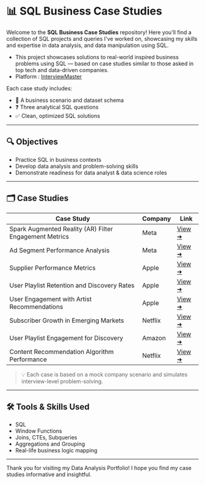 # 📊 SQL Business Case Studies

Welcome to the **SQL Business Case Studies** repository! Here you'll find a collection of SQL projects and queries I've worked on, showcasing my skills and expertise in data analysis, and data manipulation using SQL.
- This project showcases solutions to real-world inspired business problems using SQL — based on case studies similar to those asked in top tech and data-driven companies.
- Platform : [InterviewMaster](https://www.interviewmaster.ai/)

Each case study includes:
- 📘 A business scenario and dataset schema
- ❓ Three analytical SQL questions
- ✅ Clean, optimized SQL solutions

---

## 🔍 Objectives
- Practice SQL in business contexts
- Develop data analysis and problem-solving skills
- Demonstrate readiness for data analyst & data science roles

---

## 🗂️ Case Studies

| Case Study                                     | Company | Link                                             |
|------------------------------------------------|---------|--------------------------------------------------|
| Spark Augmented Reality (AR) Filter Engagement Metrics | Meta    | [View ➜](./case-studies/case-study-1.md)         |
| Ad Segment Performance Analysis                | Meta    | [View ➜](./case-studies/case-study-2.md)         |
| Supplier Performance Metrics                   | Apple   | [View ➜](./case-studies/case-study-3.md)         |
| User Playlist Retention and Discovery Rates    | Apple   | [View ➜](./case-studies/case-study-4.md)         |
| User Engagement with Artist Recommendations   | Apple   | [View ➜](./case-studies/case-study-5.md)         |
|  Subscriber Growth in Emerging Markets   | Netflix   | [View ➜](./case-studies/case-study-6.md)         |
| User Playlist Engagement for Discovery    | Amazon  | [View ➜](./case-studies/case-study-7.md)         |
| Content Recommendation Algorithm Performance    | Netflix  | [View ➜](./case-studies/case-study-8.md)         |

> 💡 Each case is based on a mock company scenario and simulates interview-level problem-solving.

---

## 🛠️ Tools & Skills Used
- SQL 
- Window Functions
- Joins, CTEs, Subqueries
- Aggregations and Grouping
- Real-life business logic mapping

---

Thank you for visiting my Data Analysis Portfolio! I hope you find my case studies informative and insightful.

